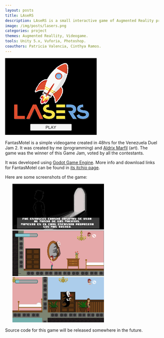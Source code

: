 ```yaml
---
layout: posts
title: LAseRS
description: LAseRS is a small interactive game of Augmented Reality programmed in Unity 5.5.0 that makes use of the tool Vuforia. 
image: /img/posts/lasers.png
categories: project
themes: Augmented Reallity, Videogame.
tools: Unity 5.x, Vuforia, Photoshop.
coauthors: Patricia Valencia, Cinthya Ramos.
---
```


![Logo Lasers](/img/posts/lasers.png)

FantasMotel is a simple videogame created in 48hrs for the Venezuela Duel Jam 2. It was created by me (programming) and [Aldrix Marfil](https://github.com/aldrix) (art). The game was the winner of this Game Jam, voted by all the contestants.

It was developed using [Godot Game Engine](https://godotengine.org/). More info and download links for FantasMotel
can be found in [its itchio page](https://leotms.itch.io/fantasmotel).

Here are some screenshots of the game:
<ul style="display:table; margin: 0 auto;">
<img alt="fantasmotel1" src="/img/posts/fantasmotel1.png" width="300px" >
<img alt="fantasmotel2" src="/img/posts/fantasmotel2.png" width="300px" >
<img alt="fantasmotel3" src="/img/posts/fantasmotel3.png" width="300px" >
</ul>

Source code for this game will be released somewhere in the future.
